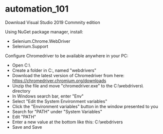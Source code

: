 # automation_101

Download Visual Studio 2019 Commnity edition

Using NuGet package manager, install:
- Selenium.Chrome.WebDriver
- Selenium.Support

Configure Chromedriver to be available anywhere in your PC:
- Open C:\
- Create a folder in C:\, named "webdrivers"
- Download the latest version of Chromedriver from here: https://chromedriver.chromium.org/downloads
- Unzip the file and move "chromedriver.exe" to the C:\webdrivers\ directory
- In Windows search bar, enter "Env"
- Select "Edit the System Environment variables"
- Click the "Environment variables" button in the window presented to you
- Search for "PATH" under "System Variables"
- Edit "PATH" 
- Enter a new value at the bottom like this: C:\webdrivers
- Save and Save





